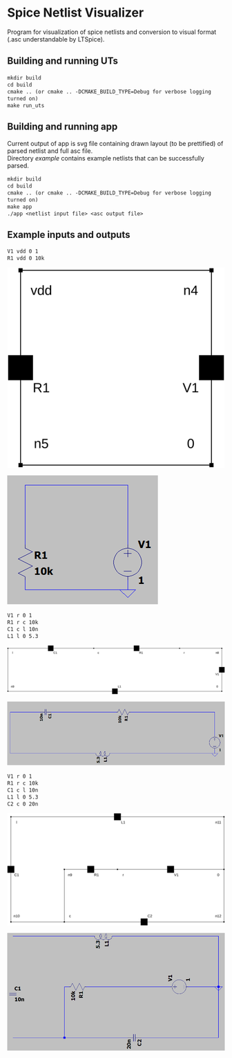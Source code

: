 # Spice Netlist Visualizer
Program for visualization of spice netlists and conversion to visual format (.asc understandable by LTSpice).

## Building and running UTs

    mkdir build
    cd build
    cmake .. (or cmake .. -DCMAKE_BUILD_TYPE=Debug for verbose logging turned on)
    make run_uts

## Building and running app
Current output of app is svg file containing drawn layout (to be prettified) of parsed netlist
and full asc file.  
Directory *example* contains example netlists that can be successfully parsed.

    mkdir build
    cd build
    cmake .. (or cmake .. -DCMAKE_BUILD_TYPE=Debug for verbose logging turned on)
    make app
    ./app <netlist input file> <asc output file>

## Example inputs and outputs

    V1 vdd 0 1
    R1 vdd 0 10k

![net0.txt.svg](./example/net0.txt.svg)

<img src="./example/net0.png">

    V1 r 0 1
    R1 r c 10k
    C1 c l 10n
    L1 l 0 5.3

![net1.txt.svg](./example/net1.txt.svg)

<img src="./example/net1.png">

    V1 r 0 1
    R1 r c 10k
    C1 c l 10n
    L1 l 0 5.3
    C2 c 0 20n

![net2.txt.svg](./example/net2.txt.svg)

<img src="./example/net2.png">

